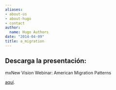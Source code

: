 ```yaml
---
aliases:
- about-us
- about-hugo
- contact
author:
  name: Hugo Authors
date: "2014-04-09"
title: a_migration
---
```


## Descarga la presentación:

mxNew Vision Webinar: American Migration Patterns 


[aquí](https://drive.google.com/file/d/1PTN0TLvoyeTNpfyjoWWF8sP52VqGTnGa/view?usp=sharing).




